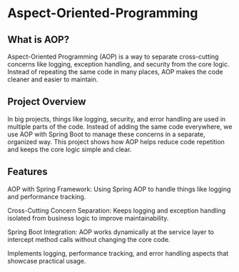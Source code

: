 
# Aspect-Oriented-Programming

##  What is AOP?
Aspect-Oriented Programming (AOP) is a way to separate cross-cutting concerns like logging, exception handling, and security from the core logic. Instead of repeating the same code in many places, AOP makes the code cleaner and easier to maintain.

##  Project Overview  
In big projects, things like logging, security, and error handling are used in multiple parts of the code. Instead of adding the same code everywhere, we use AOP with Spring Boot to manage these concerns in a separate, organized way. This project shows how AOP helps reduce code repetition and keeps the core logic simple and clear.


##  Features
AOP with Spring Framework:
Using Spring AOP to handle things like logging and performance tracking.

Cross-Cutting Concern Separation:
Keeps logging and exception handling isolated from business logic to improve maintainability.

Spring Boot Integration:
AOP works dynamically at the service layer to intercept method calls without changing the core code.

Implements logging, performance tracking, and error handling aspects that showcase practical usage.
